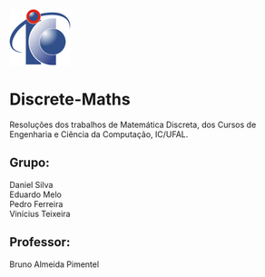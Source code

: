 ![Logo](/assets/logo-ic.png)
# Discrete-Maths
Resoluções dos trabalhos de Matemática Discreta, dos Cursos de Engenharia e Ciência da Computação, IC/UFAL.
## Grupo:
Daniel Silva  
Eduardo Melo  
Pedro Ferreira  
Vinícius Teixeira  

## Professor:
Bruno Almeida Pimentel
